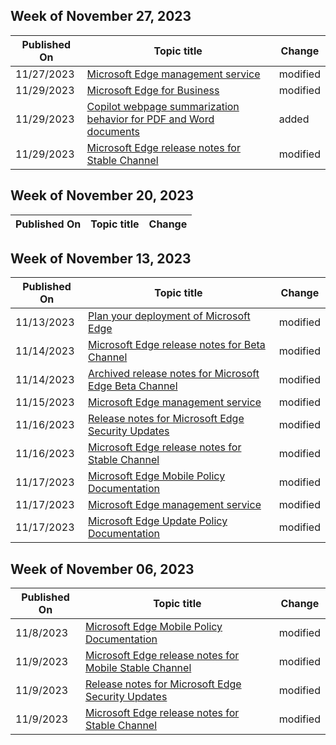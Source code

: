 <!-- This file is generated automatically each week. Changes made to this file will be overwritten.-->



## Week of November 27, 2023


| Published On |Topic title | Change |
|------|------------|--------|
| 11/27/2023 | [Microsoft Edge management service](/DeployEdge/microsoft-edge-management-service) | modified |
| 11/29/2023 | [Microsoft Edge for Business](/DeployEdge/microsoft-edge-for-business) | modified |
| 11/29/2023 | [Copilot webpage summarization behavior for PDF and Word documents](/DeployEdge/edge-learnmore-copilot-page-summary-results) | added |
| 11/29/2023 | [Microsoft Edge release notes for Stable Channel](/DeployEdge/microsoft-edge-relnote-stable-channel) | modified |


## Week of November 20, 2023


| Published On |Topic title | Change |
|------|------------|--------|


## Week of November 13, 2023


| Published On |Topic title | Change |
|------|------------|--------|
| 11/13/2023 | [Plan your deployment of Microsoft Edge](/DeployEdge/deploy-edge-plan-deployment) | modified |
| 11/14/2023 | [Microsoft Edge release notes for Beta Channel](/DeployEdge/microsoft-edge-relnote-beta-channel) | modified |
| 11/14/2023 | [Archived release notes for Microsoft Edge Beta Channel](/DeployEdge/microsoft-edge-relnote-archive-beta-channel) | modified |
| 11/15/2023 | [Microsoft Edge management service](/DeployEdge/microsoft-edge-management-service) | modified |
| 11/16/2023 | [Release notes for Microsoft Edge Security Updates](/DeployEdge/microsoft-edge-relnotes-security) | modified |
| 11/16/2023 | [Microsoft Edge release notes for Stable Channel](/DeployEdge/microsoft-edge-relnote-stable-channel) | modified |
| 11/17/2023 | [Microsoft Edge Mobile Policy Documentation](/DeployEdge/microsoft-edge-mobile-policies) | modified |
| 11/17/2023 | [Microsoft Edge management service](/DeployEdge/microsoft-edge-management-service) | modified |
| 11/17/2023 | [Microsoft Edge Update Policy Documentation](/DeployEdge/microsoft-edge-update-policies) | modified |


## Week of November 06, 2023


| Published On |Topic title | Change |
|------|------------|--------|
| 11/8/2023 | [Microsoft Edge Mobile Policy Documentation](/DeployEdge/microsoft-edge-mobile-policies) | modified |
| 11/9/2023 | [Microsoft Edge release notes for Mobile Stable Channel](/DeployEdge/microsoft-edge-relnote-mobile-stable-channel) | modified |
| 11/9/2023 | [Release notes for Microsoft Edge Security Updates](/DeployEdge/microsoft-edge-relnotes-security) | modified |
| 11/9/2023 | [Microsoft Edge release notes for Stable Channel](/DeployEdge/microsoft-edge-relnote-stable-channel) | modified |
